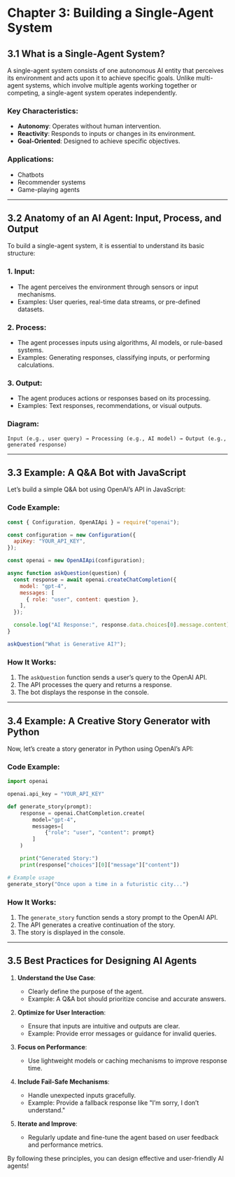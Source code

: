 # Chapter 3: Building a Single-Agent System

## **3.1 What is a Single-Agent System?**

A single-agent system consists of one autonomous AI entity that perceives its environment and acts upon it to achieve specific goals. Unlike multi-agent systems, which involve multiple agents working together or competing, a single-agent system operates independently.

### **Key Characteristics**:
- **Autonomy**: Operates without human intervention.
- **Reactivity**: Responds to inputs or changes in its environment.
- **Goal-Oriented**: Designed to achieve specific objectives.

### **Applications**:
- Chatbots
- Recommender systems
- Game-playing agents

---

## **3.2 Anatomy of an AI Agent: Input, Process, and Output**

To build a single-agent system, it is essential to understand its basic structure:

### **1. Input**:
- The agent perceives the environment through sensors or input mechanisms.
- Examples: User queries, real-time data streams, or pre-defined datasets.

### **2. Process**:
- The agent processes inputs using algorithms, AI models, or rule-based systems.
- Examples: Generating responses, classifying inputs, or performing calculations.

### **3. Output**:
- The agent produces actions or responses based on its processing.
- Examples: Text responses, recommendations, or visual outputs.

### **Diagram**:
```
Input (e.g., user query) → Processing (e.g., AI model) → Output (e.g., generated response)
```

---

## **3.3 Example: A Q&A Bot with JavaScript**

Let’s build a simple Q&A bot using OpenAI’s API in JavaScript:

### **Code Example**:

```javascript
const { Configuration, OpenAIApi } = require("openai");

const configuration = new Configuration({
  apiKey: "YOUR_API_KEY",
});

const openai = new OpenAIApi(configuration);

async function askQuestion(question) {
  const response = await openai.createChatCompletion({
    model: "gpt-4",
    messages: [
      { role: "user", content: question },
    ],
  });

  console.log("AI Response:", response.data.choices[0].message.content);
}

askQuestion("What is Generative AI?");
```

### **How It Works**:
1. The `askQuestion` function sends a user’s query to the OpenAI API.
2. The API processes the query and returns a response.
3. The bot displays the response in the console.

---

## **3.4 Example: A Creative Story Generator with Python**

Now, let’s create a story generator in Python using OpenAI’s API:

### **Code Example**:

```python
import openai

openai.api_key = "YOUR_API_KEY"

def generate_story(prompt):
    response = openai.ChatCompletion.create(
        model="gpt-4",
        messages=[
            {"role": "user", "content": prompt}
        ]
    )

    print("Generated Story:")
    print(response["choices"][0]["message"]["content"])

# Example usage
generate_story("Once upon a time in a futuristic city...")
```

### **How It Works**:
1. The `generate_story` function sends a story prompt to the OpenAI API.
2. The API generates a creative continuation of the story.
3. The story is displayed in the console.

---

## **3.5 Best Practices for Designing AI Agents**

1. **Understand the Use Case**:
   - Clearly define the purpose of the agent.
   - Example: A Q&A bot should prioritize concise and accurate answers.

2. **Optimize for User Interaction**:
   - Ensure that inputs are intuitive and outputs are clear.
   - Example: Provide error messages or guidance for invalid queries.

3. **Focus on Performance**:
   - Use lightweight models or caching mechanisms to improve response time.

4. **Include Fail-Safe Mechanisms**:
   - Handle unexpected inputs gracefully.
   - Example: Provide a fallback response like "I’m sorry, I don’t understand."

5. **Iterate and Improve**:
   - Regularly update and fine-tune the agent based on user feedback and performance metrics.

By following these principles, you can design effective and user-friendly AI agents!

